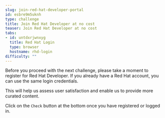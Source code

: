 ```yaml
---
slug: join-red-hat-developer-portal
id: esbre9m5uknh
type: challenge
title: Join Red Hat Developer at no cost
teaser: Join Red Hat Developer at no cost
tabs:
- id: untdxrjwnxyg
  title: Red Hat Login
  type: browser
  hostname: rhd-login
difficulty: ""
---
```

Before you proceed with the next challenge, please take a moment to register for Red Hat Developer. If you already have a Red Hat account, you can use the same login credentials.

This will help us assess user satisfaction and enable us to provide more curated content.

Click on the `Check` button at the bottom once you have registered or logged in.